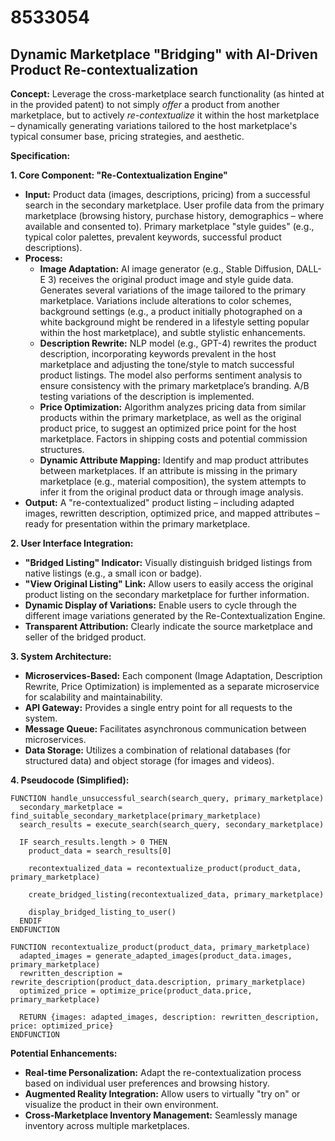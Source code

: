 # 8533054

## Dynamic Marketplace "Bridging" with AI-Driven Product Re-contextualization

**Concept:** Leverage the cross-marketplace search functionality (as hinted at in the provided patent) to not simply *offer* a product from another marketplace, but to actively *re-contextualize* it within the host marketplace – dynamically generating variations tailored to the host marketplace's typical consumer base, pricing strategies, and aesthetic.

**Specification:**

**1. Core Component: "Re-Contextualization Engine"**

*   **Input:** Product data (images, descriptions, pricing) from a successful search in the secondary marketplace. User profile data from the primary marketplace (browsing history, purchase history, demographics – where available and consented to). Primary marketplace "style guides" (e.g., typical color palettes, prevalent keywords, successful product descriptions).
*   **Process:**
    *   **Image Adaptation:** AI image generator (e.g., Stable Diffusion, DALL-E 3) receives the original product image and style guide data. Generates several variations of the image tailored to the primary marketplace.  Variations include alterations to color schemes, background settings (e.g., a product initially photographed on a white background might be rendered in a lifestyle setting popular within the host marketplace), and subtle stylistic enhancements.
    *   **Description Rewrite:**  NLP model (e.g., GPT-4) rewrites the product description, incorporating keywords prevalent in the host marketplace and adjusting the tone/style to match successful product listings. The model also performs sentiment analysis to ensure consistency with the primary marketplace’s branding.  A/B testing variations of the description is implemented.
    *   **Price Optimization:**  Algorithm analyzes pricing data from similar products within the primary marketplace, as well as the original product price, to suggest an optimized price point for the host marketplace. Factors in shipping costs and potential commission structures.
    *   **Dynamic Attribute Mapping:** Identify and map product attributes between marketplaces. If an attribute is missing in the primary marketplace (e.g., material composition), the system attempts to infer it from the original product data or through image analysis.
*   **Output:**  A "re-contextualized" product listing – including adapted images, rewritten description, optimized price, and mapped attributes – ready for presentation within the primary marketplace.

**2. User Interface Integration:**

*   **"Bridged Listing" Indicator:**  Visually distinguish bridged listings from native listings (e.g., a small icon or badge).
*   **"View Original Listing" Link:** Allow users to easily access the original product listing on the secondary marketplace for further information.
*   **Dynamic Display of Variations:** Enable users to cycle through the different image variations generated by the Re-Contextualization Engine.
*   **Transparent Attribution:** Clearly indicate the source marketplace and seller of the bridged product.

**3. System Architecture:**

*   **Microservices-Based:**  Each component (Image Adaptation, Description Rewrite, Price Optimization) is implemented as a separate microservice for scalability and maintainability.
*   **API Gateway:** Provides a single entry point for all requests to the system.
*   **Message Queue:** Facilitates asynchronous communication between microservices.
*   **Data Storage:**  Utilizes a combination of relational databases (for structured data) and object storage (for images and videos).

**4. Pseudocode (Simplified):**

```
FUNCTION handle_unsuccessful_search(search_query, primary_marketplace)
  secondary_marketplace = find_suitable_secondary_marketplace(primary_marketplace)
  search_results = execute_search(search_query, secondary_marketplace)

  IF search_results.length > 0 THEN
    product_data = search_results[0]

    recontextualized_data = recontextualize_product(product_data, primary_marketplace)

    create_bridged_listing(recontextualized_data, primary_marketplace)

    display_bridged_listing_to_user()
  ENDIF
ENDFUNCTION

FUNCTION recontextualize_product(product_data, primary_marketplace)
  adapted_images = generate_adapted_images(product_data.images, primary_marketplace)
  rewritten_description = rewrite_description(product_data.description, primary_marketplace)
  optimized_price = optimize_price(product_data.price, primary_marketplace)

  RETURN {images: adapted_images, description: rewritten_description, price: optimized_price}
ENDFUNCTION
```

**Potential Enhancements:**

*   **Real-time Personalization:**  Adapt the re-contextualization process based on individual user preferences and browsing history.
*   **Augmented Reality Integration:**  Allow users to virtually "try on" or visualize the product in their own environment.
*   **Cross-Marketplace Inventory Management:**  Seamlessly manage inventory across multiple marketplaces.